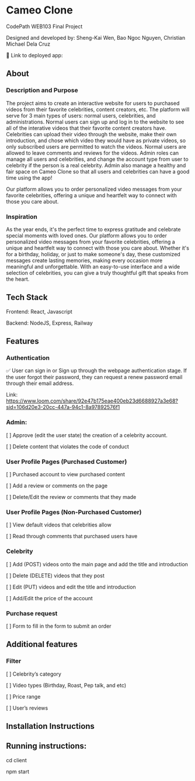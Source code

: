 # Cameo Clone

CodePath WEB103 Final Project

Designed and developed by: Sheng-Kai Wen, Bao Ngoc Nguyen, Christian Michael Dela Cruz

🔗 Link to deployed app:

## About

### Description and Purpose

The project aims to create an interactive website for users to purchased videos from their favorite celebrities, content creators, etc. The platform will serve for 3 main types of users: normal users, celebrities, and administrations. Normal users can sign up and log in to the website to see all of the interative videos that their favorite content creators have. Celebrities can upload their video through the website, make their own introduction, and chose which video they would have as private videos, so only subscribed users are permitted to watch the videos. Normal users are allowed to leave comments and reviews for the videos. Admin roles can manage all users and celebrities, and change the account type from user to celebrity if the person is a real celebrity. Admin also manage a healthy and fair space on Cameo Clone so that all users and celebrities can have a good time using the app!

Our platform allows you to order personalized video messages from your favorite celebrities, offering a unique and heartfelt way to connect with those you care about.

### Inspiration

As the year ends, it's the perfect time to express gratitude and celebrate special moments with loved ones. Our platform allows you to order personalized video messages from your favorite celebrities, offering a unique and heartfelt way to connect with those you care about. Whether it's for a birthday, holiday, or just to make someone's day, these customized messages create lasting memories, making every occasion more meaningful and unforgettable. With an easy-to-use interface and a wide selection of celebrities, you can give a truly thoughtful gift that speaks from the heart.

## Tech Stack

Frontend: React, Javascript

Backend: NodeJS, Express, Railway

## Features

### Authentication

✅ User can sign in or Sign up through the webpage authentication stage. If the user forgot their password, they can request a renew password email through their email address.

Link: https://www.loom.com/share/92e47b175eae400eb23d6688927a3e68?sid=106d20e3-20cc-447a-94c1-8a97892576f1

### Admin:

[ ] Approve (edit the user state) the creation of a celebrity account.

[ ] Delete content that violates the code of conduct

### User Profile Pages (Purchased Customer)

[ ] Purchased account to view purchased content

[ ] Add a review or comments on the page

[ ] Delete/Edit the review or comments that they made

### User Profile Pages (Non-Purchased Customer)

[ ] View default videos that celebrities allow

[ ] Read through comments that purchased users have

### Celebrity

[ ] Add (POST) videos onto the main page and add the title and introduction

[ ] Delete (DELETE) videos that they post

[ ] Edit (PUT) videos and edit the title and introduction

[ ] Add/Edit the price of the account

### Purchase request

[ ] Form to fill in the form to submit an order

## Additional features

### Filter

[ ] Celebrity’s category

[ ] Video types (Birthday, Roast, Pep talk, and etc)

[ ] Price range

[ ] User’s reviews

## Installation Instructions

## Running instructions:

cd client

npm start

